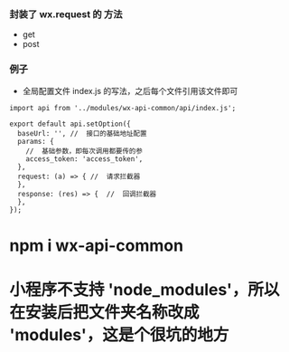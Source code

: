 ### 封装了 wx.request 的 方法

* get
* post

### 例子

* 全局配置文件 index.js 的写法，之后每个文件引用该文件即可

```
import api from '../modules/wx-api-common/api/index.js';

export default api.setOption({
  baseUrl: '', //  接口的基础地址配置
  params: {
    //  基础参数，即每次调用都要传的参
    access_token: 'access_token',
  },
  request: (a) => { //  请求拦截器
  },
  response: (res) => {  //  回调拦截器
  },
});
```

# npm i wx-api-common

# 小程序不支持 'node_modules'，所以在安装后把文件夹名称改成 'modules'，这是个很坑的地方
